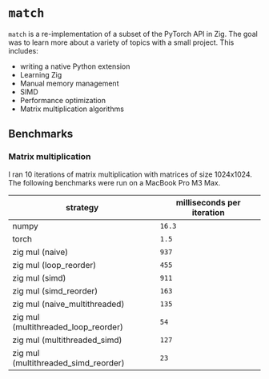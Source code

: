 # `match`

`match` is a re-implementation of a subset of the PyTorch API in Zig. The goal was to learn more about a variety of topics with a small project. This includes:

- writing a native Python extension
- Learning Zig
- Manual memory management
- SIMD
- Performance optimization
- Matrix multiplication algorithms

## Benchmarks

### Matrix multiplication

I ran 10 iterations of matrix multiplication with matrices of size 1024x1024. The following benchmarks were run on a MacBook Pro M3 Max.

| strategy | milliseconds per iteration|
| -------- | ------------------------- |
| numpy | `16.3` |
| torch | `1.5` |
| zig mul (naive) | `937` |
| zig mul (loop_reorder) | `455` |
| zig mul (simd) | `911` |
| zig mul (simd_reorder) | `163` |
| zig mul (naive_multithreaded) | `135` |
| zig mul (multithreaded_loop_reorder) | `54` |
| zig mul (multithreaded_simd) | `127` |
| zig mul (multithreaded_simd_reorder) | `23` |
